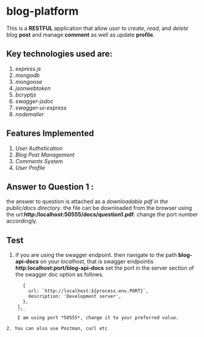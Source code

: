 # blog-platform
This is a **RESTFUL** application that allow *user* to *create*, *read*, and *delete* blog **post** and manage **comment** as well as update **profile**.

## Key technologies used are:
1. *express.js*
2. *mongodb*
3. *mongoose*
4. *jsonwebtoken*
5. *bcryptjs*
6. *swagger-jsdoc*
7. *swagger-ui-express*
8. *nodemailer*

## Features Implemented
1. *User Authetication*
2. *Blog Post Management*
3. *Comments System*
4. *User Profile*

## Answer to Question 1 :
the answer to question is attached as a *downloadable pdf in the public/docs directory*.
the file can be downloaded from the browser using the url:**http:/localhost:50555/docs/question1.pdf**. change the port number accordingly.

## Test
1. if you are using the swagger endpoint. then navigate to the path **blog-api-docs** on your *localhost*, that is
swagger endpointis **http:localhost:port/blog-api-docs**
set the port in the server section of the swagger doc option as follows.
```servers: [
      {
        url: `http://localhost:${process.env.PORT}`,
        description: 'Development server',
      },
    ],
    ```
    I am using port *50555*, change it to your preferred value.
    
2. You can also use Postman, curl etc


